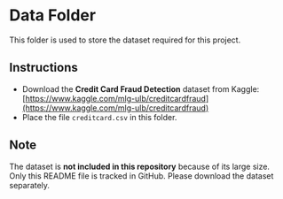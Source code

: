 # Data Folder

This folder is used to store the dataset required for this project.

## Instructions
- Download the **Credit Card Fraud Detection** dataset from Kaggle:  
  [https://www.kaggle.com/mlg-ulb/creditcardfraud](https://www.kaggle.com/mlg-ulb/creditcardfraud)
- Place the file `creditcard.csv` in this folder.

## Note
The dataset is **not included in this repository** because of its large size.  
Only this README file is tracked in GitHub. Please download the dataset separately.
